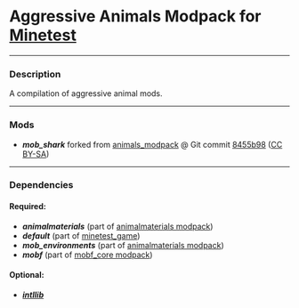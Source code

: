 # Aggressive Animals Modpack for [Minetest][]


---
### Description

A compilation of aggressive animal mods.


---
### Mods

* ***mob_shark*** forked from [animals_modpack][] @ Git commit [8455b98][ver.mob_shark] ([CC BY-SA][lic.mob_shark])


---
### Dependencies

#### Required:
* ***animalmaterials*** (part of [animalmaterials modpack][animalmaterials])
* ***default*** (part of [minetest_game])
* ***mob_environments*** (part of [animalmaterials modpack][animalmaterials])
* ***mobf*** (part of [mobf_core modpack][mobf_core])

#### Optional:
* ***[intllib][]***


[Minetest]: http://www.minetest.net/

[animalmaterials]: https://github.com/sapier/animalmaterials
[animals_modpack]: https://forum.minetest.net/viewtopic.php?t=629
[intllib]: https://forum.minetest.net/viewtopic.php?t=4929
[minetest_game]: https://github.com/minetest/minetest_game
[mobf_core]: https://github.com/sapier/mobf_core

[lic.mob_shark]: mob_shark/License.txt

[ver.mob_shark]: https://github.com/sapier/animals_modpack/tree/8455b98/mob_shark
